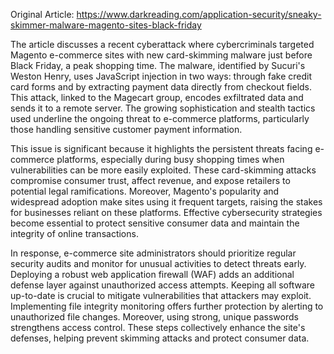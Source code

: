 Original Article: https://www.darkreading.com/application-security/sneaky-skimmer-malware-magento-sites-black-friday

The article discusses a recent cyberattack where cybercriminals targeted Magento e-commerce sites with new card-skimming malware just before Black Friday, a peak shopping time. The malware, identified by Sucuri's Weston Henry, uses JavaScript injection in two ways: through fake credit card forms and by extracting payment data directly from checkout fields. This attack, linked to the Magecart group, encodes exfiltrated data and sends it to a remote server. The growing sophistication and stealth tactics used underline the ongoing threat to e-commerce platforms, particularly those handling sensitive customer payment information.

This issue is significant because it highlights the persistent threats facing e-commerce platforms, especially during busy shopping times when vulnerabilities can be more easily exploited. These card-skimming attacks compromise consumer trust, affect revenue, and expose retailers to potential legal ramifications. Moreover, Magento's popularity and widespread adoption make sites using it frequent targets, raising the stakes for businesses reliant on these platforms. Effective cybersecurity strategies become essential to protect sensitive consumer data and maintain the integrity of online transactions.

In response, e-commerce site administrators should prioritize regular security audits and monitor for unusual activities to detect threats early. Deploying a robust web application firewall (WAF) adds an additional defense layer against unauthorized access attempts. Keeping all software up-to-date is crucial to mitigate vulnerabilities that attackers may exploit. Implementing file integrity monitoring offers further protection by alerting to unauthorized file changes. Moreover, using strong, unique passwords strengthens access control. These steps collectively enhance the site's defenses, helping prevent skimming attacks and protect consumer data.